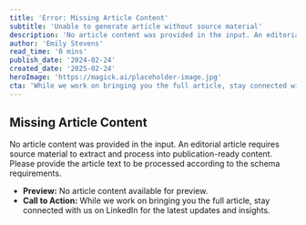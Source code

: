 ```yaml
---
title: 'Error: Missing Article Content'
subtitle: 'Unable to generate article without source material'
description: 'No article content was provided in the input. An editorial article requires source material to extract and process into publication-ready content. Please provide the article text to be processed according to the schema requirements.'
author: 'Emily Stevens'
read_time: '0 mins'
publish_date: '2024-02-24'
created_date: '2025-02-24'
heroImage: 'https://magick.ai/placeholder-image.jpg'
cta: 'While we work on bringing you the full article, stay connected with us on LinkedIn for the latest updates and insights.'
---
```


## Missing Article Content

No article content was provided in the input. An editorial article requires source material to extract and process into publication-ready content. Please provide the article text to be processed according to the schema requirements.

- **Preview:** No article content available for preview.
- **Call to Action:** While we work on bringing you the full article, stay connected with us on LinkedIn for the latest updates and insights.